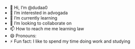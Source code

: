 - 👋 Hi, I’m @dudaa0
- 👀 I’m interested in advogada
- 🌱 I’m currently learning 
- 💞️ I’m looking to collaborate on 
- 📫 How to reach me me learning law
- 😄 Pronouns: 
- ⚡ Fun fact: I like to spend my time doing work and studying

<!---
dudaa0/dudaa0 is a ✨ special ✨ repository because its `README.md` (this file) appears on your GitHub profile.
You can click the Preview link to take a look at your changes.
--->
